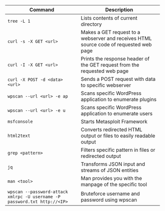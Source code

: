 | **Command**                                                               | **Description**                                                                        |
| ------------------------------------------------------------------------- | -------------------------------------------------------------------------------------- |
| `tree -L 1`                                                               | Lists contents of current directory                                                    |
| `curl -s -X GET <url>`                                                    | Makes a GET request to a webserver and receives HTML source code of requested web page |
| `curl -I -X GET <url>`                                                    | Prints the response header of the GET request from the requested web page              |
| `curl -X POST -d <data> <url>`                                            | Sends a POST request with data to specific webserver                                   |
| `wpscan --url <url> -e ap`                                                | Scans specific WordPress application to enumerate plugins                              |
| `wpscan --url <url> -e u`                                                 | Scans specific WordPress application to enumerate users                                |
| `msfconsole`                                                              | Starts Metasploit Framework                                                            |
| `html2text`                                                               | Converts redirected HTML output or files to easily readable output                     |
| `grep <pattern>`                                                          | Filters specific pattern in files or redirected output                                 |
| `jq`                                                                      | Transforms JSON input and streams of JSON entities                                     |
| `man <tool>`                                                              | Man provides you with the manpage of the specific tool                                 |
| `wpscan --password-attack xmlrpc -U username -P password.txt http://<IP>` | Bruteforce username and password using wpscan                                          |
